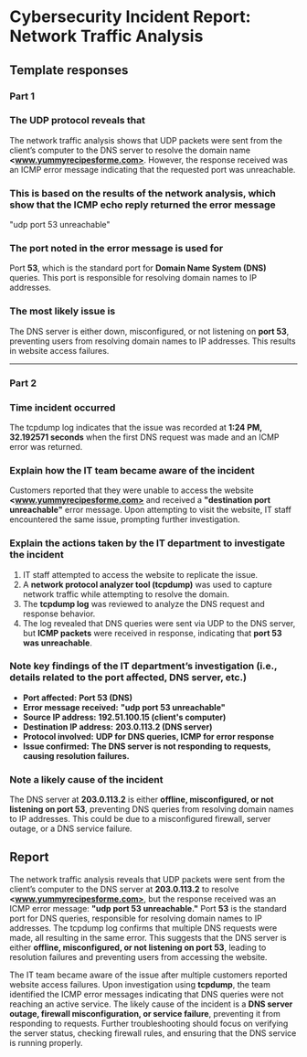 # **Cybersecurity Incident Report: Network Traffic Analysis**

## **Template responses**

### **Part 1**

### The UDP protocol reveals that

The network traffic analysis shows that UDP packets were sent from the client’s computer to the DNS server to resolve the domain name **<www.yummyrecipesforme.com>**. However, the response received was an ICMP error message indicating that the requested port was unreachable.

### This is based on the results of the network analysis, which show that the ICMP echo reply returned the error message

"udp port 53 unreachable"

### The port noted in the error message is used for

Port **53**, which is the standard port for **Domain Name System (DNS)** queries. This port is responsible for resolving domain names to IP addresses.

### The most likely issue is

The DNS server is either down, misconfigured, or not listening on **port 53**, preventing users from resolving domain names to IP addresses. This results in website access failures.

---

### **Part 2**

### Time incident occurred

The tcpdump log indicates that the issue was recorded at **1:24 PM, 32.192571 seconds** when the first DNS request was made and an ICMP error was returned.

### Explain how the IT team became aware of the incident

Customers reported that they were unable to access the website **<www.yummyrecipesforme.com>** and received a **"destination port unreachable"** error message. Upon attempting to visit the website, IT staff encountered the same issue, prompting further investigation.

### Explain the actions taken by the IT department to investigate the incident

1. IT staff attempted to access the website to replicate the issue.
2. A **network protocol analyzer tool (tcpdump)** was used to capture network traffic while attempting to resolve the domain.
3. The **tcpdump log** was reviewed to analyze the DNS request and response behavior.
4. The log revealed that DNS queries were sent via UDP to the DNS server, but **ICMP packets** were received in response, indicating that **port 53 was unreachable**.

### Note key findings of the IT department’s investigation (i.e., details related to the port affected, DNS server, etc.)

- **Port affected:** **Port 53 (DNS)**
- **Error message received:** **"udp port 53 unreachable"**
- **Source IP address:** **192.51.100.15 (client's computer)**
- **Destination IP address:** **203.0.113.2 (DNS server)**
- **Protocol involved:** **UDP for DNS queries, ICMP for error response**
- **Issue confirmed:** **The DNS server is not responding to requests, causing resolution failures.**

### Note a likely cause of the incident

The DNS server at **203.0.113.2** is either **offline, misconfigured, or not listening on port 53**, preventing DNS queries from resolving domain names to IP addresses. This could be due to a misconfigured firewall, server outage, or a DNS service failure.

## **Report**


The network traffic analysis reveals that UDP packets were sent from the client’s computer to the DNS server at **203.0.113.2** to resolve **<www.yummyrecipesforme.com>**, but the response received was an ICMP error message: **"udp port 53 unreachable."** Port **53** is the standard port for DNS queries, responsible for resolving domain names to IP addresses. The tcpdump log confirms that multiple DNS requests were made, all resulting in the same error. This suggests that the DNS server is either **offline, misconfigured, or not listening on port 53**, leading to resolution failures and preventing users from accessing the website.

The IT team became aware of the issue after multiple customers reported website access failures. Upon investigation using **tcpdump**, the team identified the ICMP error messages indicating that DNS queries were not reaching an active service. The likely cause of the incident is a **DNS server outage, firewall misconfiguration, or service failure**, preventing it from responding to requests. Further troubleshooting should focus on verifying the server status, checking firewall rules, and ensuring that the DNS service is running properly.

